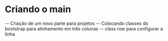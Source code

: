 # Criando o main
-- Criação de um novo parte para projetos
-- Colocando classes do bootstrap para alinhamento em três colunas
-- class row para configurar a linha
